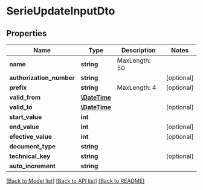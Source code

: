 # SerieUpdateInputDto

## Properties
Name | Type | Description | Notes
------------ | ------------- | ------------- | -------------
**name** | **string** | MaxLength: 50 | 
**authorization_number** | **string** |  | [optional] 
**prefix** | **string** | MaxLength: 4 | [optional] 
**valid_from** | [**\DateTime**](\DateTime.md) |  | 
**valid_to** | [**\DateTime**](\DateTime.md) |  | [optional] 
**start_value** | **int** |  | 
**end_value** | **int** |  | [optional] 
**efective_value** | **int** |  | [optional] 
**document_type** | **string** |  | 
**technical_key** | **string** |  | [optional] 
**auto_increment** | **string** |  | 

[[Back to Model list]](../README.md#documentation-for-models) [[Back to API list]](../README.md#documentation-for-api-endpoints) [[Back to README]](../README.md)


